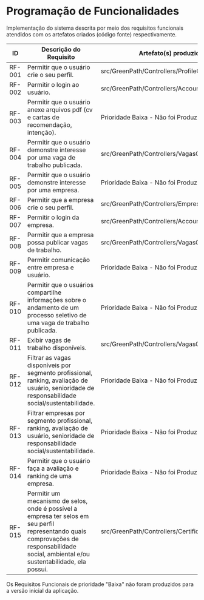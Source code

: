 # Programação de Funcionalidades

Implementação do sistema descrita por meio dos requisitos funcionais atendidos com os artefatos criados (código fonte) respectivamente.

|ID    | Descrição do Requisito  | Artefato(s) produzido(s) |
|------|-----------------------------------------|----|
|RF-001| Permitir que o usuário crie o seu perfil. | src/GreenPath/Controllers/ProfileController.cs | 
|RF-002| Permitir o login ao usuário.   | src/GreenPath/Controllers/AccountController.cs |
|RF-003| Permitir que o usuário anexe arquivos pdf (cv e cartas de recomendação, intenção). | Prioridade Baixa - Não foi Produzido | 
|RF-004| Permitir que o usuário demonstre interesse por uma vaga de trabalho publicada.  | src/GreenPath/Controllers/VagasController.cs |
|RF-005| Permitir que o usuário demonstre interesse por uma empresa. | Prioridade Baixa - Não foi Produzido | 
|RF-006| Permitir que a empresa crie o seu perfil.   | src/GreenPath/Controllers/EmpresaController.cs |
|RF-007| Permitir o login da empresa. | src/GreenPath/Controllers/AccountController.cs | 
|RF-008| Permitir que a empresa possa publicar vagas de trabalho.   | src/GreenPath/Controllers/VagasController.cs |
|RF-009| Permitir comunicação entre empresa e usuário. | Prioridade Baixa - Não foi Produzido | 
|RF-010| Permitir que o usuários compartilhe informações sobre o andamento de um processo seletivo de uma vaga de trabalho publicada.   | Prioridade Baixa - Não foi Produzido |
|RF-011| Exibir vagas de trabalho disponíveis. | src/GreenPath/Controllers/VagasController.cs | 
|RF-012| Filtrar as vagas disponíveis por segmento profissional, ranking, avaliação de usuário, senioridade de responsabilidade social/sustentabilidade.  | Prioridade Baixa - Não foi Produzido |
|RF-013| Filtrar empresas por segmento profissional, ranking, avaliação de usuário, senioridade de responsabilidade social/sustentabilidade. | Prioridade Baixa - Não foi Produzido | 
|RF-014| Permitir que o usuário faça a avaliação e ranking de uma empresa.   | Prioridade Baixa - Não foi Produzido |
|RF-015| Permitir um mecanismo de selos, onde é possível a empresa ter selos em seu perfil representando quais comprovações de responsabilidade social, ambiental e/ou sustentabilidade, ela possui. | src/GreenPath/Controllers/CertificacaoController.cs | 

Os Requisitos Funcionais de prioridade "Baixa" não foram produzidos para a versão inicial da aplicação.
